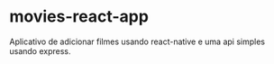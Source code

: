 # movies-react-app
Aplicativo de adicionar filmes usando react-native e uma api simples usando express.
